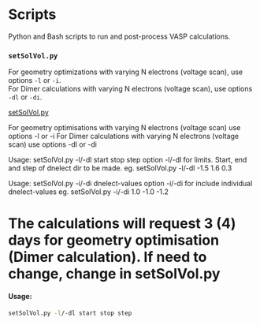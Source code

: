 # Scripts  
Python and Bash scripts to run and post-process VASP calculations.  

### `setSolVol.py`  

For geometry optimizations with varying N electrons (voltage scan), use options `-l` or `-i`.  
For Dimer calculations with varying N electrons (voltage scan), use options `-dl` or `-di`.  

<u>setSolVol.py</u>

For geometry optimisations with varying N electrons (voltage scan) use options -l or -i
For Dimer calculations with varying N electrons (voltage scan) use options -dl or -di
 
Usage: setSolVol.py -l/-dl start stop step
    option -l/-dl for limits. Start, end and step of dnelect dir to be made.
    eg. setSolVol.py -l/-dl -1.5 1.6 0.3

Usage: setSolVol.py -i/-di dnelect-values
    option -i/-di for include individual dnelect-values
    eg. setSolVol.py -i/-di 1.0 -1.0 -1.2

The calculations will request 3 (4) days for geometry optimisation (Dimer calculation). If need to change, change in setSolVol.py 
=======
#### Usage:  
```bash
setSolVol.py -l/-dl start stop step

